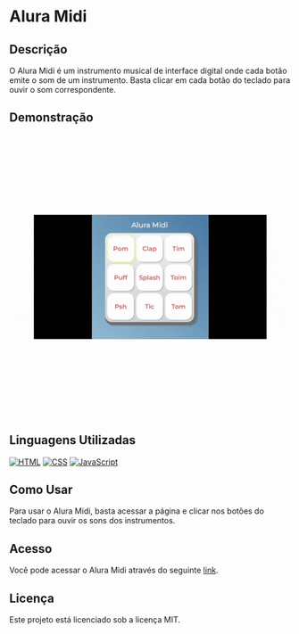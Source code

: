 # Alura Midi

## Descrição
O Alura Midi é um instrumento musical de interface digital onde cada botão emite o som de um instrumento. Basta clicar em cada botão do teclado para ouvir o som correspondente.

## Demonstração
![Alura Midi Demo](aluramidi.gif)

## Linguagens Utilizadas
[![HTML](https://img.shields.io/badge/-HTML-F2F2F2?style=flat&logo=html5)](https://www.w3.org/html/)
[![CSS](https://img.shields.io/badge/-CSS-F2F2F2?style=flat&logo=css3&logoColor=1572B6)](https://www.w3.org/Style/CSS/)
[![JavaScript](https://img.shields.io/badge/-JavaScript-F2F2F2?style=flat&logo=javascript)](https://www.javascript.com/)

## Como Usar
Para usar o Alura Midi, basta acessar a página e clicar nos botões do teclado para ouvir os sons dos instrumentos.

## Acesso
Você pode acessar o Alura Midi através do seguinte [link](https://deboranortes.github.io/aluramidi/).

## Licença
Este projeto está licenciado sob a licença MIT.

